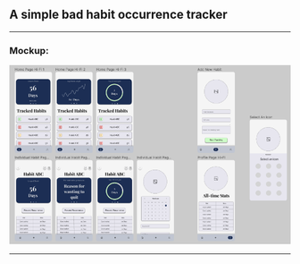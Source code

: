 <h2>A simple bad habit occurrence tracker</h2>

<hr />

<h3>Mockup:</h3>

![figma-mockup](/Figma-Mockup.png)

<hr />
